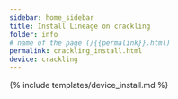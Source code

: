```yaml
---
sidebar: home_sidebar
title: Install Lineage on crackling
folder: info
# name of the page (/{{permalink}}.html)
permalink: crackling_install.html
device: crackling
---
```

{% include templates/device_install.md %}
